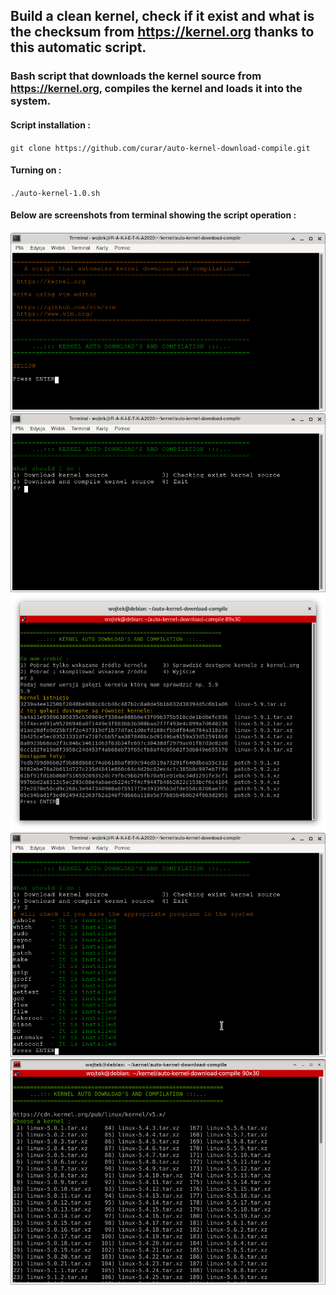 ## Build a clean kernel, check if it exist and what is the checksum from https://kernel.org thanks to this automatic script.
### Bash script that downloads the kernel source from https://kernel.org, compiles the kernel and loads it into the system. 
#### Script installation :
`git clone https://github.com/curar/auto-kernel-download-compile.git`
#### Turning on :
`./auto-kernel-1.0.sh`
#### Below are screenshots from terminal showing the script operation :
<script id="asciicast-04t6W1cm5vhqPkmFgAL8Iw0UM" src="https://asciinema.org/a/04t6W1cm5vhqPkmFgAL8Iw0UM.js" async></script>
####
![Terminal1](/image/terminal-1.png)
![Terminal2](/image/terminal-2.png)
![Terminal3](/image/terminal-3.png)
![Terminal4](/image/terminal-4.png)
![Terminal5](/image/terminal-5.png)

